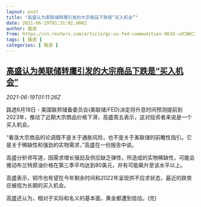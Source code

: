 ```yaml
---
layout: post
title: "高盛认为美联储转鹰引发的大宗商品下跌是“买入机会”"
date: 2021-06-19T01:31:02.000Z
author: 路透
from: https://cn.reuters.com/article/gs-us-fed-commodities-0619-idCNKCS2DV01C
tags: [ 路透 ]
categories: [ 路透 ]
---
```

<!--1624066262000-->
[高盛认为美联储转鹰引发的大宗商品下跌是“买入机会”](https://cn.reuters.com/article/gs-us-fed-commodities-0619-idCNKCS2DV01C)
------

<div>
<div><i>2021-06-19T01:11:26Z</i></div><p>路透6月18日 - 美国联邦储备委员会(美联储/FED)决定将升息时间预测提前到2023年，推动了近期大宗商品价格下滑，高盛周五表示，这对投资者来说是一个买入机会。</p><p>“看涨大宗商品的论调既不是关于通胀风险，也不是关于美联储的前瞻性指引。它是关于稀缺性和强劲的实物需求，”高盛在一份报告中说。</p><p>高盛分析师写道，因需求增长强劲及供应缺乏弹性，所造成的实物稀缺性，可能会推动布兰特原油价格在第三季平均达到80美元，并有可能飙升至该水平以上。</p><p>高盛表示，铜市也有望在今年剩余时间和2022年呈现供不应求状态，最近的跌势应被视为长期的买入机会。</p><p>高盛还认为，相对于实际和名义的基本面，黄金都遭到低估。(完)</p>
</div>
